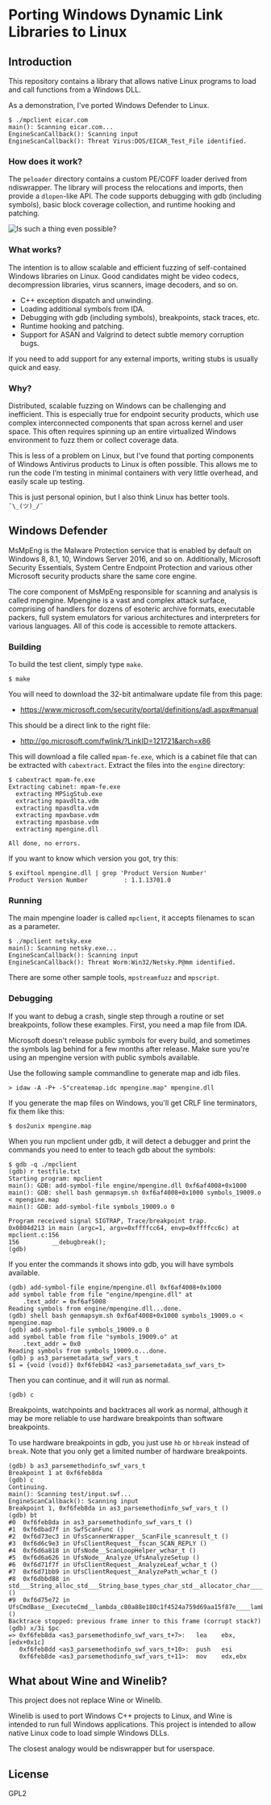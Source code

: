 # Porting Windows Dynamic Link Libraries to Linux
## Introduction

This repository contains a library that allows native Linux programs to load
and call functions from a Windows DLL.

As a demonstration, I've ported Windows Defender to Linux.

```
$ ./mpclient eicar.com
main(): Scanning eicar.com...
EngineScanCallback(): Scanning input
EngineScanCallback(): Threat Virus:DOS/EICAR_Test_File identified.
```

### How does it work?

The `peloader` directory contains a custom PE/COFF loader derived from
ndiswrapper. The library will process the relocations and imports, then provide
a `dlopen`-like API. The code supports debugging with gdb (including symbols),
basic block coverage collection, and runtime hooking and patching.

![Is such a thing even possible?](https://media.giphy.com/media/LwAjTGdSWNRYc/giphy.gif)

### What works?

The intention is to allow scalable and efficient fuzzing of self-contained
Windows libraries on Linux. Good candidates might be video codecs,
decompression libraries, virus scanners, image decoders, and so on.

* C++ exception dispatch and unwinding.
* Loading additional symbols from IDA.
* Debugging with gdb (including symbols), breakpoints, stack traces, etc.
* Runtime hooking and patching.
* Support for ASAN and Valgrind to detect subtle memory corruption bugs.

If you need to add support for any external imports, writing stubs is usually
quick and easy.

### Why?

Distributed, scalable fuzzing on Windows can be challenging and inefficient.
This is especially true for endpoint security products, which use complex
interconnected components that span across kernel and user space. This
often requires spinning up an entire virtualized Windows environment to fuzz
them or collect coverage data.

This is less of a problem on Linux, but I've found that porting components of
Windows Antivirus products to Linux is often possible. This allows me to run
the code I’m testing in minimal containers with very little overhead, and
easily scale up testing.

This is just personal opinion, but I also think Linux has better tools. `¯\_(ツ)_/¯`

## Windows Defender

MsMpEng is the Malware Protection service that is enabled by default on Windows
8, 8.1, 10, Windows Server 2016, and so on. Additionally, Microsoft Security
Essentials, System Centre Endpoint Protection and various other Microsoft
security products share the same core engine.

The core component of MsMpEng responsible for scanning and analysis is called
mpengine. Mpengine is a vast and complex attack surface, comprising of handlers
for dozens of esoteric archive formats, executable packers, full system
emulators for various architectures and interpreters for various languages. All
of this code is accessible to remote attackers.

### Building

To build the test client, simply type `make`.

```
$ make
```

You will need to download the 32-bit antimalware update file from this page:

* https://www.microsoft.com/security/portal/definitions/adl.aspx#manual

This should be a direct link to the right file:

* http://go.microsoft.com/fwlink/?LinkID=121721&arch=x86

This will download a file called `mpam-fe.exe`, which is a cabinet file that
can be extracted with `cabextract`. Extract the files into the `engine`
directory:

```
$ cabextract mpam-fe.exe
Extracting cabinet: mpam-fe.exe
  extracting MPSigStub.exe
  extracting mpavdlta.vdm
  extracting mpasdlta.vdm
  extracting mpavbase.vdm
  extracting mpasbase.vdm
  extracting mpengine.dll

All done, no errors.
```

If you want to know which version you got, try this:

```
$ exiftool mpengine.dll | grep 'Product Version Number'
Product Version Number          : 1.1.13701.0
```

### Running

The main mpengine loader is called `mpclient`, it accepts filenames to scan as
a parameter.

```
$ ./mpclient netsky.exe
main(): Scanning netsky.exe...
EngineScanCallback(): Scanning input
EngineScanCallback(): Threat Worm:Win32/Netsky.P@mm identified.
```

There are some other sample tools, `mpstreamfuzz` and `mpscript`.

### Debugging

If you want to debug a crash, single step through a routine or set breakpoints,
follow these examples. First, you need a map file from IDA.

Microsoft doesn't release public symbols for every build, and sometimes the
symbols lag behind for a few months after release. Make sure you're using an
mpengine version with public symbols available.

Use the following sample commandline to generate map and idb files.

```
> idaw -A -P+ -S"createmap.idc mpengine.map" mpengine.dll
```

If you generate the map files on Windows, you'll get CRLF line terminators, fix
them like this:

```
$ dos2unix mpengine.map
```

When you run mpclient under gdb, it will detect a debugger and print the
commands you need to enter to teach gdb about the symbols:

```
$ gdb -q ./mpclient
(gdb) r testfile.txt
Starting program: mpclient
main(): GDB: add-symbol-file engine/mpengine.dll 0xf6af4008+0x1000
main(): GDB: shell bash genmapsym.sh 0xf6af4008+0x1000 symbols_19009.o < mpengine.map
main(): GDB: add-symbol-file symbols_19009.o 0

Program received signal SIGTRAP, Trace/breakpoint trap.
0x0804d213 in main (argc=1, argv=0xffffcc64, envp=0xffffcc6c) at mpclient.c:156
156	        __debugbreak();
(gdb)
```

If you enter the commands it shows into gdb, you will have symbols available.

```
(gdb) add-symbol-file engine/mpengine.dll 0xf6af4008+0x1000
add symbol table from file "engine/mpengine.dll" at
	.text_addr = 0xf6af5008
Reading symbols from engine/mpengine.dll...done.
(gdb) shell bash genmapsym.sh 0xf6af4008+0x1000 symbols_19009.o < mpengine.map
(gdb) add-symbol-file symbols_19009.o 0
add symbol table from file "symbols_19009.o" at
	.text_addr = 0x0
Reading symbols from symbols_19009.o...done.
(gdb) p as3_parsemetadata_swf_vars_t
$1 = {void (void)} 0xf6feb842 <as3_parsemetadata_swf_vars_t>
```

Then you can continue, and it will run as normal.

```
(gdb) c
```

Breakpoints, watchpoints and backtraces all work as normal, although it may be
more reliable to use hardware breakpoints than software breakpoints.

To use hardware breakpoints in gdb, you just use `hb` or `hbreak` instead of
`break`. Note that you only get a limited number of hardware breakpoints.

```
(gdb) b as3_parsemethodinfo_swf_vars_t
Breakpoint 1 at 0xf6feb8da
(gdb) c
Continuing.
main(): Scanning test/input.swf...
EngineScanCallback(): Scanning input
Breakpoint 1, 0xf6feb8da in as3_parsemethodinfo_swf_vars_t ()
(gdb) bt
#0  0xf6feb8da in as3_parsemethodinfo_swf_vars_t ()
#1  0xf6dbad7f in SwfScanFunc ()
#2  0xf6d73ec3 in UfsScannerWrapper__ScanFile_scanresult_t ()
#3  0xf6d6c9e3 in UfsClientRequest__fscan_SCAN_REPLY ()
#4  0xf6d6a818 in UfsNode__ScanLoopHelper_wchar_t ()
#5  0xf6d6a626 in UfsNode__Analyze_UfsAnalyzeSetup ()
#6  0xf6d71f7f in UfsClientRequest__AnalyzeLeaf_wchar_t ()
#7  0xf6d71bb9 in UfsClientRequest__AnalyzePath_wchar_t ()
#8  0xf6dbbd88 in std___String_alloc_std___String_base_types_char_std__allocator_char______Myptr_void_ ()
#9  0xf6d75e72 in UfsCmdBase__ExecuteCmd__lambda_c80a88e180c1f4524a759d69aa15f87e____lambda_c80a88e180c1f4524a759d69aa15f87e__ ()
Backtrace stopped: previous frame inner to this frame (corrupt stack?)
(gdb) x/3i $pc
=> 0xf6feb8da <as3_parsemethodinfo_swf_vars_t+7>:	lea    ebx,[edx+0x1c]
   0xf6feb8dd <as3_parsemethodinfo_swf_vars_t+10>:	push   esi
   0xf6feb8de <as3_parsemethodinfo_swf_vars_t+11>:	mov    edx,ebx
```

## What about Wine and Winelib?

This project does not replace Wine or Winelib.

Winelib is used to port Windows C++ projects to Linux, and Wine is
intended to run full Windows applications. This project is intended to allow
native Linux code to load simple Windows DLLs.

The closest analogy would be ndiswrapper but for userspace.

## License

GPL2

